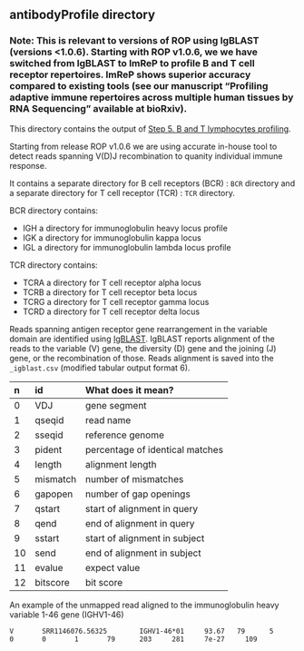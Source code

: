 ## antibodyProfile directory

### Note: This is relevant to versions of ROP using IgBLAST (versions <1.0.6). Starting with ROP v1.0.6, we we have switched from IgBLAST to ImReP to profile B and T cell receptor repertoires.  ImReP shows superior accuracy compared to existing tools  (see our manuscript “Profiling adaptive immune repertoires across multiple human tissues by RNA Sequencing” available at bioRxiv).

This directory contains the output of [Step 5. B and T lymphocytes profiling](https://github.com/smangul1/rop/wiki/What-is-ROP%3F). 

Starting from release ROP v1.0.6 we are using accurate in-house tool to detect reads spanning V(D)J recombination to quanity individual immune response. 

It contains a separate directory for B cell receptors (BCR) : `BCR` directory and a separate directory for T cell receptor (TCR) :  `TCR` directory. 

BCR directory contains:

* IGH a directory for immunoglobulin heavy locus profile 
* IGK a directory for immunoglobulin kappa locus
* IGL a directory for immunoglobulin lambda locus profile 

TCR directory contains:

* TCRA a directory for T cell receptor alpha locus
* TCRB a directory for T cell receptor beta locus
* TCRG a directory for T cell receptor gamma locus
* TCRD a directory for T cell receptor delta locus

Reads spanning antigen receptor gene rearrangement in the variable domain are identified using [IgBLAST](http://mirrors.vbi.vt.edu/mirrors/ftp.ncbi.nih.gov/blast/executables/igblast/release/1.4.0/).  IgBLAST reports
alignment of the reads to the variable (V) gene, the diversity (D) gene and the joining (J) gene, or the recombination of those. Reads alignment is saved into the `_igblast.csv` (modified tabular output format 6).

n | id| What does it mean? 
:-- | :-- | :--
0 | VDJ | gene segment 
1 | qseqid |read name  
2 | sseqid |reference genome   
3 | pident |percentage of identical matches  
4 | length |alignment length
5 | mismatch | number of mismatches
6|	 gapopen	| number of gap openings
 7|	 qstart	| start of alignment in query
 8|	 qend	| end of alignment in query
 9|	 sstart	| start of alignment in subject
 10|	 send	| end of alignment in subject
 11|	 evalue	| expect value
 12|	 bitscore	| bit score

An example of the unmapped read aligned to the immunoglobulin heavy variable 1-46 gene (IGHV1-46)

```
V       SRR1146076.56325        IGHV1-46*01     93.67   79      5       0       0       1       79      203     281     7e-27     109
```
